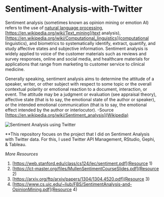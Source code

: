 # Sentiment-Analysis-with-Twitter
Sentiment analysis (sometimes known as opinion mining or emotion AI) refers to the use of [natural language processing](https://en.wikipedia.org/wiki/Natural_language_processing), [https://en.wikipedia.org/wiki/Text_mining](text analysis),[https://en.wikipedia.org/wiki/Computational_linguistics](computational linguistics), and biometrics to systematically identify, extract, quantify, and study affective states and subjective information. Sentiment analysis is widely applied to voice of the customer materials such as reviews and survey responses, online and social media, and healthcare materials for applications that range from marketing to customer service to clinical medicine.

Generally speaking, sentiment analysis aims to determine the attitude of a speaker, writer, or other subject with respect to some topic or the overall contextual polarity or emotional reaction to a document, interaction, or event. The attitude may be a judgment or evaluation (see appraisal theory), affective state (that is to say, the emotional state of the author or speaker), or the intended emotional communication (that is to say, the emotional effect intended by the author or interlocutor).
-Source [https://en.wikipedia.org/wiki/Sentiment_analysis](Wikipedia)

![Sentiment Analysis using Twitter](http://blog.journals.cambridge.org/wp-content/uploads/2013/05/shutterstock_100269413-1240x660.jpg)

**This repository focues on the project that I did on Sentiment Analysis with Twitter data. For this, I used Twitter API Management, RStudio, Gephi, & Tableau.

*More Resources*
1. [https://web.stanford.edu/class/cs124/lec/sentiment.pdf](Resource 1)
2. [https://lct-master.org/files/MullenSentimentCourseSlides.pdf](Resource 2)
3. [https://arxiv.org/ftp/arxiv/papers/1304/1304.4520.pdf](Resource 3)
4. [https://www.cs.uic.edu/~liub/FBS/SentimentAnalysis-and-OpinionMining.pdf](Resource 4)
